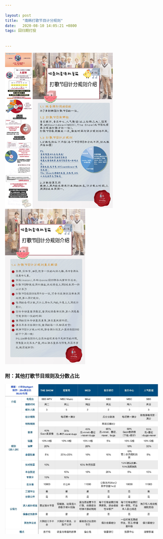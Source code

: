 ```yaml
---

layout: post
title:  "南韩打歌节目计分规则"
date:   2020-08-10 14:05:21 +0800
tags: 回归期打投


---
```


<img src="https://github.com/plxd1106/plxd1106.github.io/blob/gh-pages/_posts/images/%E6%89%93%E6%AD%8C3.jpg?raw=true" alt="enter description here" style="zoom: 50%;" />

<img src="https://github.com/plxd1106/plxd1106.github.io/blob/gh-pages/_posts/images/%E6%89%93%E6%AD%8C1.jpg?raw=true" alt="enter description here" style="zoom: 50%;" />

<img src="https://github.com/plxd1106/plxd1106.github.io/blob/gh-pages/_posts/images/%E6%89%93%E6%AD%8C2.jpg?raw=true" alt="enter description here" style="zoom: 50%;" />

### 附：其他打歌节目规则及分数占比
![enter description here](https://github.com/plxd1106/plxd1106.github.io/blob/gh-pages/_posts/images/%E6%89%93%E6%AD%8C4.jpg?raw=true)